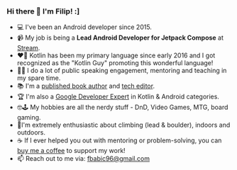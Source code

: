 ### Hi there 👋 I'm Filip! :]

- 💻 I've been an Android developer since 2015.
- 📹 My job is being a **Lead Android Developer for Jetpack Compose** at [Stream](https://getstream.io/).
- ❤️‍🔥 Kotlin has been my primary language since early 2016 and I got recognized as the "Kotlin Guy" promoting this wonderful language!
- 👨‍🏫 I do a lot of public speaking engagement, mentoring and teaching in my spare time.
- 📚 I'm a [published book author](https://www.raywenderlich.com/books/kotlin-coroutines-by-tutorials/v2.0) and [tech editor](https://www.raywenderlich.com/books/saving-data-on-android/v1.0).
- 🏆 I'm also a [Google Developer Expert](https://developers.google.com/community/experts) in Kotlin & Android categories.
- 🤓🕹️ My hobbies are all the nerdy stuff - DnD, Video Games, MTG, board gaming.
- 🧗I'm extremely enthusiastic about climbing (lead & boulder), indoors and outdoors.
- ☕ If I ever helped you out with mentoring or problem-solving, you can [buy me a coffee](https://www.buymeacoffee.com/filbabic) to support my work!
- 📫 Reach out to me via: fbabic96@gmail.com
